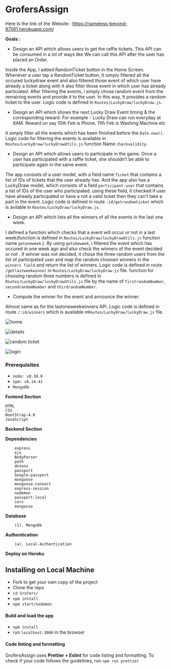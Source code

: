 # GrofersAssign
 
  Here Is the link of the Website : https://nameless-beyond-87561.herokuapp.com/
 
 
 
 
 
**Goals :**

* Design an API which allows users to get the raffle tickets. This API can be
consumed in a lot of ways like We can call this API after the user has placed
an Order.

Inside the App, I added RandomTicket button in the Home Screen. Whenever a user tap a RandomTicket button, It simply filtered all the occured luckydraw event and also filtered those event of which user have already a ticket along with it also filter those event in which user has already particiated. After filtering  the events, i simply chose random event from the remaining events  and provide it to the user. In this way, It provides a random ticket to the user. Logic code is defined in `Routes/LuckyDraw/luckyDraw.js`.

* Design an API which shows the next Lucky Draw Event timing & the
corresponding reward. For example - Lucky Draw can run everyday at 8AM.
Reward on say 10th Feb is Phone, 11th Feb is Washing Machine etc

It simply filter  all the events which has been finished before the `Date.now()`. Logic code for filtering the events is available in `Routes/LuckyDraw/luckyDrawUtils.js` function Name `checkvalidity`.


* Design an API which allows users to participate in the game. Once a user
has participated with a raffle ticket, she shouldn’t be able to participate
again in the same event.

The app consists of a user model, with a field name `Ticket` that contains a list of  IDs  of tickets that the user already has. And the app also has a LuckyDraw model, which consists of a field `participant-user` that contains a list of IDs of the user who participated. using these  field, it  checked if user have already participated or have a not a valid ticket then they can't take a part in the event.  Logic code is defined in   route `:id/getrandomticket` which is avilable in `Routes/LuckyDraw/luckyDraw.js`.

* Design an API which lists all the winners of all the events in the last one
week.

I defined a function which checks that a event will occur or not in a last week(function  is  defined in `Routes/LuckyDraw/luckyDrawUtils.js` function name `getoneweek`.).
 By using `getobeweek`, i filtered the event which  has occured in one week ago and also check the winners of the event decided or not . if winner was not  decided, it chose  the three random users  from the list of participated user and map the random choosen winners in the `winners field` and return the list of winners. Logic code is defined in route `/getlastweekwinner` in  `Routes/LuckyDraw/luckyDraw.js` file. function for choosing  random  three numbers is defined in  `Routes/LuckyDraw/luckyDrawUtils.js` file by the name of `firstrandomNumber`, `secondrandomNumber` and `thirdrandomNumber`.

* Compute the winner for the event and announce the winner.

Almost same as for the lastoneweekwinners API.  Logic code is defined in  route `/:id/winners` which is available in`Routes/LuckyDraw/luckyDraw.js` file.






  

 
 
 
 
 
 
![home](https://user-images.githubusercontent.com/64456168/115984905-f6f08e80-a5c6-11eb-9f9c-8f2b5a9900c3.JPG)





![details](https://user-images.githubusercontent.com/64456168/115983982-3a94c980-a5c2-11eb-8d00-ebbea1158567.JPG)





![random ticket](https://user-images.githubusercontent.com/64456168/115983991-44b6c800-a5c2-11eb-99a3-1f58395734bb.JPG)





![login](https://user-images.githubusercontent.com/64456168/115984953-328b5880-a5c7-11eb-8026-aa5ef34f061f.JPG)



### Prerequisites

* `node: v8.10.0`
* `npm: v6.14.41`
* `MongoDb`

**Fontend Section**

    HTML
    CSS
    BootStrap-4.0
    JavaScript
   
   
**Backend Section**


   **Dependencies**
   
   
        express
        ejs
        BodyParser
        path
        dotenv
        passport
        Google-passport
        mongoose
        mongoose-connect
        express-session
        nodemon
        passport-local
        cors
        mongoose
        
        
      
   **Database**
   
        (1). MongoDb
        
        
        
   **Authentication**
   
        (a). Local-Authentication
        
        
        
**Deploy on Heroku**
      


## Installing on Local Machine

* Fork to get your own copy of the project 
* Clone the repo
* `cd Grofers/`
* `npm install`
* `npm start/nodemon`

#### Build and load the app
* `npm install`
* run `localhost:3000` in the browser 

#### Code linting and formatting
GrofersAssign uses **Prettier + Eslint** for code listing and formatting. To check if your code follows the guidelines, run `npm run prettier`

